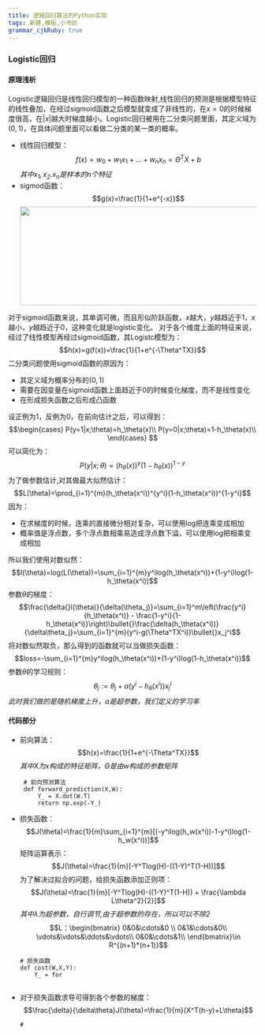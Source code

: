 ```yaml
---
title: 逻辑回归算法的Python实现
tags: 新建,模板,小书匠
grammar_cjkRuby: true
---
```



### Logistic回归
#### 原理浅析
Logistic逻辑回归是线性回归模型的一种函数映射,线性回归的预测是根据模型特征的线性叠加，在经过sigmoid函数之后模型就变成了非线性的，在$x=0$的时候梯度很高，在$|x|$越大时梯度越小。Logistic回归被用在二分类问题里面，其定义域为$(0,1)$，在具体问题里面可以看做二分类的某一类的概率。
* 线性回归模型：
  $$f(x)=w_0 + w_1x_1+...+w_nx_n=\Theta^T{X} + b$$
  *其中$x_1,x_2.x_n$是样本的n个特征*
* sigmod函数：
  $$g(x)=\frac{1}{1+e^{-x}}$$
  <center><img src="https://img-blog.csdnimg.cn/20181213135910774.jpg" height="200" width="500" /></center>
对于sigmoid函数来说，其单调可微，而且形似阶跃函数，$x$越大，$y$越趋近于1，$x$越小，$y$越趋近于0，这种变化就是logistic变化。
对于各个维度上面的特征来说，经过了线性模型再经过sigmoid函数，其Logistc模型为：
$$h(x)=g(f(x))=\frac{1}{1+e^{-\Theta^TX}}$$
二分类问题使用sigmoid函数的原因为：
 * 其定义域为概率分布的$(0,1)$
 * 需要在因变量在sigmoid函数上面趋近于0的时候变化梯度，而不是线性变化
 * 在形成损失函数之后形成凸函数

设正例为1，反例为0，在前向估计之后，可以得到：
$$\begin{cases}
P(y=1|x;\theta)=h_\theta(x)\\
P(y=0|x;\theta)=1-h_\theta(x)\\
\end{cases}
$$
可以简化为：
$$P(y|x;\theta)=(h_\theta(x))^y(1-h_\theta(x))^{1-y}$$
为了做参数估计,对其做最大似然估计：
$$L(\theta)=\prod_{i=1}^{m}(h_\theta(x^i))^{y^i}(1-h_\theta(x^i))^{1-y^i}$$
因为：
* 在求梯度的时候，连乘的直接微分相对复杂，可以使用log把连乘变成相加
* 概率值是浮点数，多个浮点数相乘易造成浮点数下溢，可以使用log把相乘变成相加

所以我们使用对数似然：
$$l(\theta)=log(L(\theta))=\sum_{i=1}^{m}y^ilog(h_\theta(x^i))+(1-y^i)log(1-h_\theta(x^i))$$
参数$\theta$的梯度：
$$\frac{\delta{}l(\theta)}{\delta(\theta_j)}=\sum_{i=1}^m\left(\frac{y^i}{h_\theta(x^i)} - \frac{1-y^i}{1-h_\theta(x^i)}\right)\bullet{}\frac{\delta(h_\theta(x^i))}{\delta\theta_j}=\sum_{i=1}^{m}(y^i-g(\Theta^TX^i))\bullet{}x_j^i$$
将对数似然取负，那么得到的函数就可以当做损失函数：
$$loss=-\sum_{i=1}^{m}y^ilog(h_\theta(x^i))+(1-y^i)log(1-h_\theta(x^i))$$
参数$\theta$的学习规则：
$$\theta_j:=\theta_j+\alpha(y^i-h_\theta(x^i))x_j^i$$
*此时我们做的是随机梯度上升，$\alpha$是超参数，我们定义的学习率*



#### 代码部分
* 前向算法：
  $$h(x)=\frac{1}{1+e^{-\Theta^TX}}$$
  *其中$X$为$x$构成的特征矩阵，$\Theta$是由$w$构成的参数矩阵*
  ```Python?linenums&fancy=0
   # 前向预测算法
   def forward_prediction(X,W):
       Y_ = X.dot(W.T)
       return np.exp(-Y_)
  ```
* 损失函数：
  $$J(\theta)=\frac{1}{m}\sum_{i=1}^{m}[(-y^ilog(h_w(x^i))-1-y^i)log(1-h_w(x^i))]$$
  矩阵运算表示：
  $$J(\theta)=\frac{1}{m}[-Y^Tlog(H)-((1-Y)^T(1-H))]$$
  为了解决过拟合的问题，给损失函数添加正则项：
  $$J(\theta)=\frac{1}{m}[-Y^Tlog(H)-((1-Y)^T(1-H)) + \frac{\lambda L\theta^2}{2}]$$
  *其中$\lambda$为超参数，自行调节,由于超参数的存在，所以可以不除2*
  $$L：\begin{bmatrix}
  0&0&\cdots&0 \\
  0&1&\cdots&0\\
  \vdots&\vdots&\ddots&\vdots\\
  0&0&\cdots&1\\
  \end{bmatrix}\in R^{(n+1)*(n+1)}$$
  ```Python?linenums&fancy=0
  # 损失函数
  def cost(W,X,Y):
      Y_ = for
      
  ```
* 对于损失函数求导可得到各个参数的梯度：
  $$\frac{\delta}{\delta\theta}J(\theta)=\frac{1}{m}(X^T(h-y)+L\theta)$$
  ```Python?linenums&fancy=0
  #
  ```
